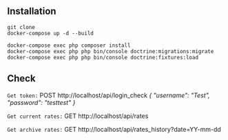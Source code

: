 
Installation
------------
```shell
git clone
docker-compose up -d --build
```

```shell
docker-compose exec php composer install
docker-compose exec php php bin/console doctrine:migrations:migrate
docker-compose exec php php bin/console doctrine:fixtures:load
```

Check
------------
`Get token:`
POST http://localhost/api/login_check
_{
    "username": "Test",
    "password": "testtest"
}_

`Get current rates:`
GET http://localhost/api/rates

`Get archive rates:`
GET http://localhost/api/rates_history?date=YY-mm-dd
